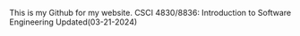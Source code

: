 This is my Github for my website.
CSCI 4830/8836: Introduction to Software Engineering
Updated(03-21-2024)
